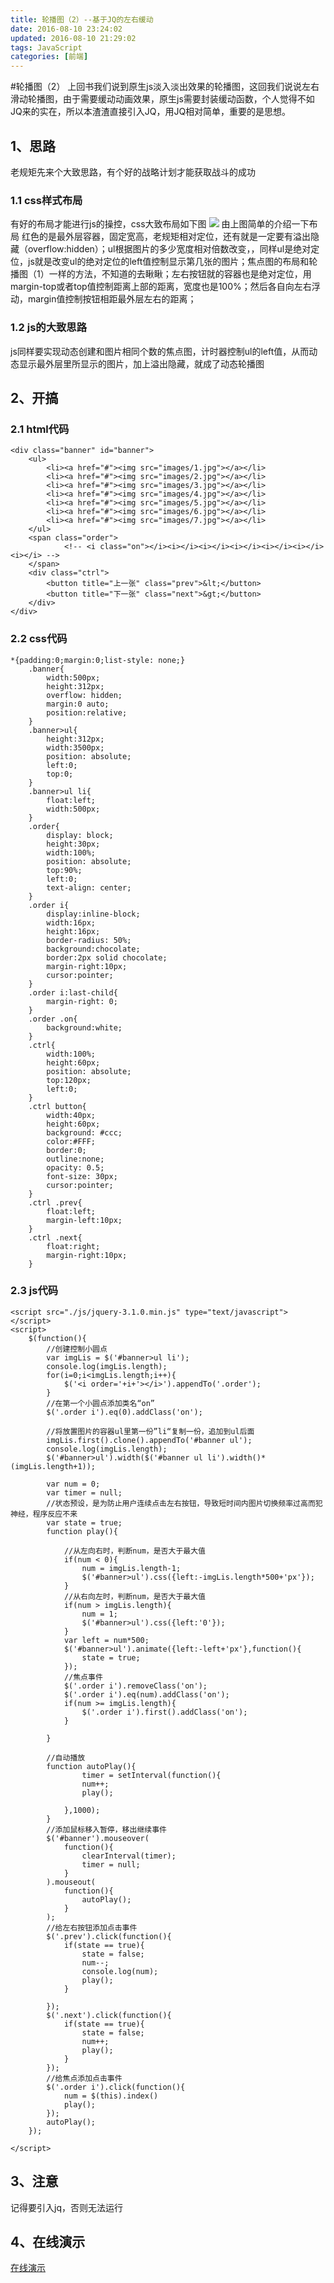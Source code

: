 ```yaml
---
title: 轮播图（2）--基于JQ的左右缓动
date: 2016-08-10 23:24:02
updated: 2016-08-10 21:29:02
tags: JavaScript
categories: [前端]
---
```


#轮播图（2）
上回书我们说到原生js淡入淡出效果的轮播图，这回我们说说左右滑动轮播图，由于需要缓动动画效果，原生js需要封装缓动函数，个人觉得不如JQ来的实在，所以本渣渣直接引入JQ，用JQ相对简单，重要的是思想。


<!--more-->


## 1、思路
老规矩先来个大致思路，有个好的战略计划才能获取战斗的成功
### 1.1 css样式布局
有好的布局才能进行js的操控，css大致布局如下图
<img src="http://www.magicyou.cn/usr/uploads/2016/12/229340023.png">
由上图简单的介绍一下布局
红色的是最外层容器，固定宽高，老规矩相对定位，还有就是一定要有溢出隐藏（overflow:hidden）；ul根据图片的多少宽度相对倍数改变，，同样ul是绝对定位，js就是改变ul的绝对定位的left值控制显示第几张的图片；焦点图的布局和轮播图（1）一样的方法，不知道的去瞅瞅；左右按钮就的容器也是绝对定位，用margin-top或者top值控制距离上部的距离，宽度也是100%；然后各自向左右浮动，margin值控制按钮相距最外层左右的距离；
### 1.2 js的大致思路
js同样要实现动态创建和图片相同个数的焦点图，计时器控制ul的left值，从而动态显示最外层里所显示的图片，加上溢出隐藏，就成了动态轮播图
## 2、开搞
### 2.1 html代码

	<div class="banner" id="banner">
		<ul>
			<li><a href="#"><img src="images/1.jpg"></a></li>
			<li><a href="#"><img src="images/2.jpg"></a></li>
			<li><a href="#"><img src="images/3.jpg"></a></li>
			<li><a href="#"><img src="images/4.jpg"></a></li>
			<li><a href="#"><img src="images/5.jpg"></a></li>
			<li><a href="#"><img src="images/6.jpg"></a></li>
			<li><a href="#"><img src="images/7.jpg"></a></li>
		</ul>
		<span class="order">
				<!-- <i class="on"></i><i></i><i></i><i></i><i></i><i></i><i></i> -->	
		</span>
		<div class="ctrl">
			<button title="上一张" class="prev">&lt;</button>
			<button title="下一张" class="next">&gt;</button>
		</div>
	</div>

### 2.2 css代码
	
	*{padding:0;margin:0;list-style: none;}
		.banner{
			width:500px;
			height:312px;
			overflow: hidden;
			margin:0 auto;
			position:relative;
		}
		.banner>ul{
			height:312px;
			width:3500px;
			position: absolute;
			left:0;
			top:0;
		}
		.banner>ul li{
			float:left;	
			width:500px;
		}
		.order{
			display: block;
			height:30px;
			width:100%;
			position: absolute;
			top:90%;
			left:0;
			text-align: center;
		}
		.order i{
			display:inline-block;
			width:16px;
			height:16px;
			border-radius: 50%;
			background:chocolate;
			border:2px solid chocolate;
			margin-right:10px;
			cursor:pointer;
		}
		.order i:last-child{
			margin-right: 0;
		}
		.order .on{
			background:white;
		}
		.ctrl{
			width:100%;
			height:60px;
			position: absolute;
			top:120px;
			left:0;
		}
		.ctrl button{
			width:40px;
			height:60px;
			background: #ccc;
			color:#FFF;
			border:0;
			outline:none;
			opacity: 0.5;
			font-size: 30px;
			cursor:pointer;
		}
		.ctrl .prev{
			float:left;
			margin-left:10px;
		}
		.ctrl .next{
			float:right;
			margin-right:10px;
		}

### 2.3 js代码

	<script src="./js/jquery-3.1.0.min.js" type="text/javascript"></script>
	<script>
		$(function(){
			//创建控制小圆点
			var imgLis = $('#banner>ul li');
			console.log(imgLis.length);
			for(i=0;i<imgLis.length;i++){
				$('<i order='+i+'></i>').appendTo('.order');
			}
			//在第一个小圆点添加类名“on”
			$('.order i').eq(0).addClass('on');

			//将放置图片的容器ul里第一份”li“复制一份，追加到ul后面
			imgLis.first().clone().appendTo('#banner ul');
			console.log(imgLis.length);
			$('#banner>ul').width($('#banner ul li').width()*(imgLis.length+1));

			var num = 0;
			var timer = null;
			//状态预设，是为防止用户连续点击左右按钮，导致短时间内图片切换频率过高而犯神经，程序反应不来
			var state = true;
			function play(){

				//从左向右时，判断num，是否大于最大值
				if(num < 0){
					num = imgLis.length-1;
					$('#banner>ul').css({left:-imgLis.length*500+'px'});
				}
				//从右向左时，判断num，是否大于最大值
				if(num > imgLis.length){
					num = 1;
					$('#banner>ul').css({left:'0'});
				}
				var left = num*500;
				$('#banner>ul').animate({left:-left+'px'},function(){
					state = true;
				});
				//焦点事件
				$('.order i').removeClass('on');
				$('.order i').eq(num).addClass('on');
				if(num >= imgLis.length){
					$('.order i').first().addClass('on');
				}
				
			}
			
			//自动播放
			function autoPlay(){
				    timer = setInterval(function(){
					num++;
					play();
					
				},1000);
			}
			//添加鼠标移入暂停，移出继续事件
			$('#banner').mouseover(
				function(){
					clearInterval(timer);
					timer = null;
				}
			).mouseout(
				function(){
					autoPlay();
				}
			);
			//给左右按钮添加点击事件
			$('.prev').click(function(){
				if(state == true){
					state = false;
					num--;
					console.log(num);
					play();					
				}

			});
			$('.next').click(function(){
				if(state == true){
					state = false;
					num++;
					play();
				}
			});
			//给焦点添加点击事件
			$('.order i').click(function(){
				num = $(this).index()
				play();
			});
			autoPlay();
		});

	</script>
	

## 3、注意
记得要引入jq，否则无法运行
## 4、在线演示
[在线演示](http://www.magicyou.cn/resource/20160810)